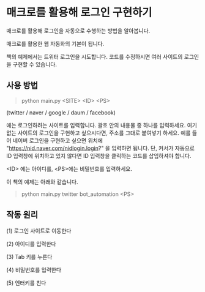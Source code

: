 # 매크로를 활용해 로그인 구현하기

매크로를 활용해 로그인을 자동으로 수행하는 방법을 알아봅니다. 

매크로를 활용한 웹 자동화의 기본이 됩니다.

책의 예제에서는 트위터 로그인을 시도합니다. 코드를 수정하시면 여러 사이트의 로그인을 구현할 수 있습니다.

## 사용 방법
> python main.py <SITE\> <ID\> <PS\>

(twitter / naver / google / daum / facebook)

<SITE>에는 로그인하려는 사이트를 입력합니다. 괄호 안의 내용물 중 하나를 입력하세요. 여기 없는 사이트의 로그인을 구현하고 싶으시다면, 주소를 그대로 붙여넣기 하세요. 예를 들어 네이버 로그인을 구현하고 싶으면 <SITE> 위치에 "https://nid.naver.com/nidlogin.login?" 을 입력하면 됩니다. 단, 커서가 자동으로 ID 입력창에 위치하고 있지 않다면 ID 입력창을 클릭하는 코드를 삽입하셔야 합니다.

 <ID\> 에는 아이디를, <PS\>에는 비밀번호를 입력하세요.
 
 이 책의 예제는 아래와 같습니다.
 
 > python main.py twitter bot_automation <PS\> 

## 작동 원리
(1) 로그인 사이트로 이동한다

(2) 아이디를 입력한다

(3) Tab 키를 누른다

(4) 비밀번호를 입력한다

(5) 엔터키를 친다

